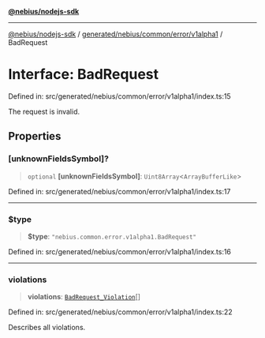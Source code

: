 [**@nebius/nodejs-sdk**](../../../../../../README.md)

---

[@nebius/nodejs-sdk](../../../../../../README.md) / [generated/nebius/common/error/v1alpha1](../README.md) / BadRequest

# Interface: BadRequest

Defined in: src/generated/nebius/common/error/v1alpha1/index.ts:15

The request is invalid.

## Properties

### \[unknownFieldsSymbol\]?

> `optional` **\[unknownFieldsSymbol\]**: `Uint8Array`\<`ArrayBufferLike`\>

Defined in: src/generated/nebius/common/error/v1alpha1/index.ts:17

---

### $type

> **$type**: `"nebius.common.error.v1alpha1.BadRequest"`

Defined in: src/generated/nebius/common/error/v1alpha1/index.ts:16

---

### violations

> **violations**: [`BadRequest_Violation`](BadRequest_Violation.md)[]

Defined in: src/generated/nebius/common/error/v1alpha1/index.ts:22

Describes all violations.
